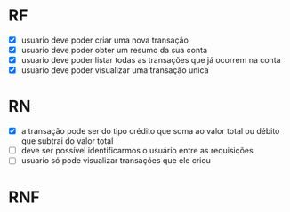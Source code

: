 # RF

- [x] usuario deve poder criar uma nova transação
- [x] usuario deve poder obter um resumo da sua conta
- [x] usuario deve poder listar todas as transações que já ocorrem na conta
- [x] usuario deve poder visualizar uma transação unica

# RN

- [x] a transação pode ser do tipo crédito que soma ao valor total ou débito que subtrai do valor total
- [ ] deve ser possível identificarmos o usuário entre as requisições
- [ ] usuario só pode visualizar transações que ele criou

# RNF
